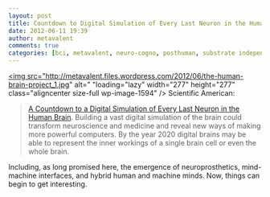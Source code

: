 ```yaml
---
layout: post
title: Countdown to Digital Simulation of Every Last Neuron in the Human Brain
date: 2012-06-11 19:39
author: metavalent
comments: true
categories: [bci, metavalent, neuro-cogno, posthuman, substrate independence, war on aging]
---
```

<a href="http://metavalent.files.wordpress.com/2012/06/the-human-brain-project_1.jpg" rel="attachment wp-att-1594"><img src="http://metavalent.files.wordpress.com/2012/06/the-human-brain-project_1.jpg" alt=" "loading="lazy" width="277" height="277" class="aligncenter size-full wp-image-1594" /></a>
Scientific American:<blockquote><a href='http://www.scientificamerican.com/article.cfm?id=human-brain-project-digital-simulation-neuron'>A Countdown to a Digital Simulation of Every Last Neuron in the Human Brain</a>. Building a vast digital simulation of the brain could transform neuroscience and medicine and reveal new ways of making more powerful computers. By the year 2020 digital brains may be able to represent the inner workings of a single brain cell or even the whole brain.</blockquote><p>Including, as long promised here, the emergence of neuroprosthetics, mind-machine interfaces, and hybrid human and machine minds. Now, things can begin to get interesting.</p>
